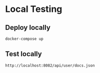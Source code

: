 # Local Testing

## Deploy locally
```shell script
docker-compose up
```

## Test locally

```shell script
http://localhost:8082/api/user/docs.json
```